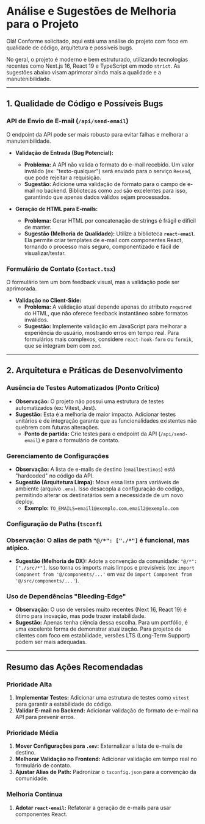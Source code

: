 # Análise e Sugestões de Melhoria para o Projeto

Olá! Conforme solicitado, aqui está uma análise do projeto com foco em qualidade de código, arquitetura e possíveis bugs.

No geral, o projeto é moderno e bem estruturado, utilizando tecnologias recentes como Next.js 16, React 19 e TypeScript em modo `strict`. As sugestões abaixo visam aprimorar ainda mais a qualidade e a manutenibilidade.

---

## 1. Qualidade de Código e Possíveis Bugs

### API de Envio de E-mail (`/api/send-email`)

O endpoint da API pode ser mais robusto para evitar falhas e melhorar a manutenibilidade.

- **Validação de Entrada (Bug Potencial):**

  - **Problema:** A API não valida o formato do e-mail recebido. Um valor inválido (ex: "texto-qualquer") será enviado para o serviço `Resend`, que pode rejeitar a requisição.
  - **Sugestão:** Adicione uma validação de formato para o campo de e-mail no backend. Bibliotecas como `zod` são excelentes para isso, garantindo que apenas dados válidos sejam processados.
- **Geração de HTML para E-mails:**

  - **Problema:** Gerar HTML por concatenação de strings é frágil e difícil de manter.
  - **Sugestão (Melhoria de Qualidade):** Utilize a biblioteca **`react-email`**. Ela permite criar templates de e-mail com componentes React, tornando o processo mais seguro, componentizado e fácil de visualizar/testar.

### Formulário de Contato (`Contact.tsx`)

O formulário tem um bom feedback visual, mas a validação pode ser aprimorada.

- **Validação no Client-Side:**
  - **Problema:** A validação atual depende apenas do atributo `required` do HTML, que não oferece feedback instantâneo sobre formatos inválidos.
  - **Sugestão:** Implemente validação em JavaScript para melhorar a experiência do usuário, mostrando erros em tempo real. Para formulários mais complexos, considere `react-hook-form` ou `formik`, que se integram bem com `zod`.

---

## 2. Arquitetura e Práticas de Desenvolvimento

### Ausência de Testes Automatizados (Ponto Crítico)

- **Observação:** O projeto não possui uma estrutura de testes automatizados (ex: Vitest, Jest).
- **Sugestão:** Esta é a melhoria de maior impacto. Adicionar testes unitários e de integração garante que as funcionalidades existentes não quebrem com futuras alterações.
  - **Ponto de partida:** Crie testes para o endpoint da API (`/api/send-email`) e para o formulário de contato.

### Gerenciamento de Configurações

- **Observação:** A lista de e-mails de destino (`emailDestinos`) está "hardcoded" no código da API.
- **Sugestão (Arquitetura Limpa):** Mova essa lista para variáveis de ambiente (arquivo `.env`). Isso desacopla a configuração do código, permitindo alterar os destinatários sem a necessidade de um novo deploy.
  - **Exemplo:** `TO_EMAILS=email1@exemplo.com,email2@exemplo.com`

### Configuração de Paths (`tsconfi`

### **Observação:** O alias de path `"@/*": ["./*"]` é funcional, mas atípico.

- **Sugestão (Melhoria de DX):** Adote a convenção da comunidade: `"@/*": ["./src/*"]`. Isso torna os imports mais limpos e previsíveis (ex: `import Component from '@/components/...'` em vez de `import Component from '@/src/components/...'`).

### Uso de Dependências "Bleeding-Edge"

- **Observação:** O uso de versões muito recentes (Next 16, React 19) é ótimo para inovação, mas pode trazer instabilidade.
- **Sugestão:** Apenas tenha ciência dessa escolha. Para um portfólio, é uma excelente forma de demonstrar atualização. Para projetos de clientes com foco em estabilidade, versões LTS (Long-Term Support) podem ser mais adequadas.

---

## Resumo das Ações Recomendadas

### Prioridade Alta

1. **Implementar Testes:** Adicionar uma estrutura de testes como `vitest` para garantir a estabilidade do código.
2. **Validar E-mail no Backend:** Adicionar validação de formato de e-mail na API para prevenir erros.

### Prioridade Média

1. **Mover Configurações para `.env`:** Externalizar a lista de e-mails de destino.
2. **Melhorar Validação no Frontend:** Adicionar validação em tempo real no formulário de contato.
3. **Ajustar Alias de Path:** Padronizar o `tsconfig.json` para a convenção da comunidade.

### Melhoria Contínua

1. **Adotar `react-email`:** Refatorar a geração de e-mails para usar componentes React.
